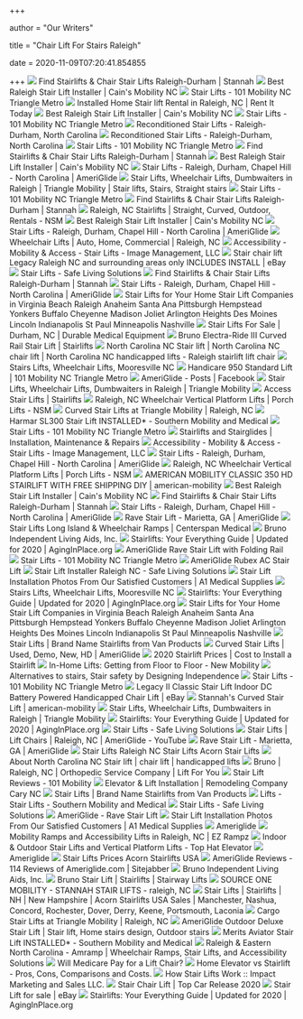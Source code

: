 +++
        
author = "Our Writers"
        
title = "Chair Lift For Stairs Raleigh"
        
date = 2020-11-09T07:20:41.854855
        
+++
[ ![](https://www.stannah-stairlifts.com/wp-content/uploads/2017/08/Stannah-starla-chair-model.jpg)](https://www.stannah-stairlifts.com/wp-content/uploads/2017/08/Stannah-starla-chair-model.jpg) Find Stairlifts & Chair Stair Lifts Raleigh-Durham | Stannah
[ ![](https://northcarolina.cainsmobility.com/wp-content/uploads/sites/34/2015/09/elderly-gentleman-on-lift-240x180.jpg)](https://northcarolina.cainsmobility.com/wp-content/uploads/sites/34/2015/09/elderly-gentleman-on-lift-240x180.jpg) Best Raleigh Stair Lift Installer | Cain's Mobility NC
[ ![](https://101mobility.com/raleigh/wp-content/uploads/sites/59/101-mobility_wide-custom-curved-stairlifts.jpg)](https://101mobility.com/raleigh/wp-content/uploads/sites/59/101-mobility_wide-custom-curved-stairlifts.jpg) Stair Lifts - 101 Mobility NC Triangle Metro
[ ![](https://www.rentittoday.com/cmsAdmin/uploads/bruno-stair-lift-rental.jpg)](https://www.rentittoday.com/cmsAdmin/uploads/bruno-stair-lift-rental.jpg) Installed Home Stair lift Rental in Raleigh, NC | Rent It Today
[ ![](https://northcarolina.cainsmobility.com/wp-content/uploads/sites/34/2015/09/wood-floor-stylish-lift-240x180.jpg)](https://northcarolina.cainsmobility.com/wp-content/uploads/sites/34/2015/09/wood-floor-stylish-lift-240x180.jpg) Best Raleigh Stair Lift Installer | Cain's Mobility NC
[ ![](https://101mobility.com/raleigh/wp-content/uploads/sites/59/101-mobility_tall-3-e1556124721129.jpg)](https://101mobility.com/raleigh/wp-content/uploads/sites/59/101-mobility_tall-3-e1556124721129.jpg) Stair Lifts - 101 Mobility NC Triangle Metro
[ ![](https://www.ameriglide-raleigh-nc.com/cache/1394473148000/resources/product/599/picture-thumb.jpg)](https://www.ameriglide-raleigh-nc.com/cache/1394473148000/resources/product/599/picture-thumb.jpg) Reconditioned Stair Lifts - Raleigh-Durham, North Carolina
[ ![](https://www.ameriglide-raleigh-nc.com/cache/1554741454263/resources/product/598/picture-thumb.jpg)](https://www.ameriglide-raleigh-nc.com/cache/1554741454263/resources/product/598/picture-thumb.jpg) Reconditioned Stair Lifts - Raleigh-Durham, North Carolina
[ ![](https://101mobility.com/raleigh/wp-content/uploads/sites/59/101-mobility_wide-6.jpg)](https://101mobility.com/raleigh/wp-content/uploads/sites/59/101-mobility_wide-6.jpg) Stair Lifts - 101 Mobility NC Triangle Metro
[ ![](https://www.stannah-stairlifts.com/wp-content/uploads/2017/08/Stairlift-Starla-design.jpg)](https://www.stannah-stairlifts.com/wp-content/uploads/2017/08/Stairlift-Starla-design.jpg) Find Stairlifts & Chair Stair Lifts Raleigh-Durham | Stannah
[ ![](https://northcarolina.cainsmobility.com/wp-content/uploads/sites/34/2015/09/stair-lift-wood-floor-beautiful-240x180.jpg)](https://northcarolina.cainsmobility.com/wp-content/uploads/sites/34/2015/09/stair-lift-wood-floor-beautiful-240x180.jpg) Best Raleigh Stair Lift Installer | Cain's Mobility NC
[ ![](https://www.ameriglide-raleigh-nc.com/cache/1478179311748/images/index/stair-lifts/rubex.jpg)](https://www.ameriglide-raleigh-nc.com/cache/1478179311748/images/index/stair-lifts/rubex.jpg) Stair Lifts - Raleigh, Durham, Chapel Hill - North Carolina | AmeriGlide
[ ![](https://i.pinimg.com/736x/91/4d/02/914d02087b8ed52144f167f25cb7b00d.jpg)](https://i.pinimg.com/736x/91/4d/02/914d02087b8ed52144f167f25cb7b00d.jpg) Stair Lifts, Wheelchair Lifts, Dumbwaiters in Raleigh | Triangle Mobility | Stair  lifts, Stairs, Straight stairs
[ ![](https://101mobility.com/raleigh/wp-content/uploads/sites/59/101-mobility_box-1.jpg)](https://101mobility.com/raleigh/wp-content/uploads/sites/59/101-mobility_box-1.jpg) Stair Lifts - 101 Mobility NC Triangle Metro
[ ![](https://www.stannah-stairlifts.com/wp-content/uploads/2018/01/stannah-siena-stairlift-1.jpg)](https://www.stannah-stairlifts.com/wp-content/uploads/2018/01/stannah-siena-stairlift-1.jpg) Find Stairlifts & Chair Stair Lifts Raleigh-Durham | Stannah
[ ![](https://accessnsm.com/content/uploads/2018/06/Elite-Straight-Stairlift-Transfer-Seat-4-300x225.jpg)](https://accessnsm.com/content/uploads/2018/06/Elite-Straight-Stairlift-Transfer-Seat-4-300x225.jpg) Raleigh, NC Stairlifts | Straight, Curved, Outdoor, Rentals - NSM
[ ![](https://northcarolina.cainsmobility.com/wp-content/uploads/sites/34/2015/09/grandpa-grandchild-lift-happy-240x180.jpg)](https://northcarolina.cainsmobility.com/wp-content/uploads/sites/34/2015/09/grandpa-grandchild-lift-happy-240x180.jpg) Best Raleigh Stair Lift Installer | Cain's Mobility NC
[ ![](https://www.ameriglide-raleigh-nc.com/cache/1478179311698/images/index/stair-lifts/rave.jpg)](https://www.ameriglide-raleigh-nc.com/cache/1478179311698/images/index/stair-lifts/rave.jpg) Stair Lifts - Raleigh, Durham, Chapel Hill - North Carolina | AmeriGlide
[ ![](https://www.ameriglide-raleigh-nc.com/cache/1560195480624/images/wcl/wcl-incline.jpg)](https://www.ameriglide-raleigh-nc.com/cache/1560195480624/images/wcl/wcl-incline.jpg) Wheelchair Lifts | Auto, Home, Commercial | Raleigh, NC
[ ![](https://cdn8.bigcommerce.com/s-zw14q5ffgb/product_images/uploaded_images/straight-stair-lift-397x395-optimized.jpg)](https://cdn8.bigcommerce.com/s-zw14q5ffgb/product_images/uploaded_images/straight-stair-lift-397x395-optimized.jpg) Accessibility - Mobility & Access - Stair Lifts - Image Management, LLC
[ ![](https://i.ebayimg.com/images/g/CbIAAOSwd0BVzMfa/s-l300.jpg)](https://i.ebayimg.com/images/g/CbIAAOSwd0BVzMfa/s-l300.jpg) Stair chair lift Legacy Raleigh NC and surrounding areas only INCLUDES  INSTALL | eBay
[ ![](https://www.safelivingsolutionsllc.com/wp-content/uploads/2019/02/Straight-Stair-Lift-1024x877.png)](https://www.safelivingsolutionsllc.com/wp-content/uploads/2019/02/Straight-Stair-Lift-1024x877.png) Stair Lifts - Safe Living Solutions
[ ![](https://www.stannah-stairlifts.com/wp-content/uploads/2018/01/outdoor-stairlift-on-the-stairs.jpg)](https://www.stannah-stairlifts.com/wp-content/uploads/2018/01/outdoor-stairlift-on-the-stairs.jpg) Find Stairlifts & Chair Stair Lifts Raleigh-Durham | Stannah
[ ![](https://www.ameriglide-raleigh-nc.com/cache/1588367227318/images/index/stair-lifts/horizon-standard.jpg)](https://www.ameriglide-raleigh-nc.com/cache/1588367227318/images/index/stair-lifts/horizon-standard.jpg) Stair Lifts - Raleigh, Durham, Chapel Hill - North Carolina | AmeriGlide
[ ![](https://affordable-stair-lifts.weebly.com/uploads/3/7/5/7/3757726/stairlifts-company-companies-installers-installation-service-local-near-me-in-nyc-manhattan-newyorkcity-brooklyn-queens-chicago-la-losangeles-houston-philadelphia-miamibeach-phoenix-scottsdale-malibu-beverlyhills_1_orig.jpg)](https://affordable-stair-lifts.weebly.com/uploads/3/7/5/7/3757726/stairlifts-company-companies-installers-installation-service-local-near-me-in-nyc-manhattan-newyorkcity-brooklyn-queens-chicago-la-losangeles-houston-philadelphia-miamibeach-phoenix-scottsdale-malibu-beverlyhills_1_orig.jpg) Stair Lifts for Your Home Stair Lift Companies in Virginia Beach Raleigh  Anaheim Santa Ana Pittsburgh Hempstead Yonkers Buffalo Cheyenne Madison  Joliet Arlington Heights Des Moines Lincoln Indianapolis St Paul  Minneapolis Nashville
[ ![](https://cdnmedia.endeavorsuite.com/images/organizations/b47a0a4d-3a8d-4f0b-81a7-a32b44dda428/stairlft25a.jpg?v=1578339828865?v=20200223133507)](https://cdnmedia.endeavorsuite.com/images/organizations/b47a0a4d-3a8d-4f0b-81a7-a32b44dda428/stairlft25a.jpg?v=1578339828865?v=20200223133507) Stair Lifts For Sale | Durham, NC | Durable Medical Equipment
[ ![](https://www.vanproducts.com/media/wysiwyg/woman-yellow-curved-stair-lift-van-products-min.jpg)](https://www.vanproducts.com/media/wysiwyg/woman-yellow-curved-stair-lift-van-products-min.jpg)  Bruno Electra-Ride III Curved Rail Stair Lift | Stairlifts
[ ![](http://northcarolinastairlift.com/stairlift/Stair_Lifts.jpg)](http://northcarolinastairlift.com/stairlift/Stair_Lifts.jpg) North Carolina NC Stair lift | North Carolina NC chair lift | North  Carolina NC handicapped lifts - Raleigh stairlift lift chair
[ ![](https://www.ridethestairs.com/assets/straight-stair-lifts.jpg)](https://www.ridethestairs.com/assets/straight-stair-lifts.jpg) Stairs Lifts, Wheelchair Lifts, Mooresville NC
[ ![](https://101mobility.com/raleigh/wp-content/uploads/sites/59/elan-image-1-1000.jpg)](https://101mobility.com/raleigh/wp-content/uploads/sites/59/elan-image-1-1000.jpg) Handicare 950 Standard Lift | 101 Mobility NC Triangle Metro
[ ![](https://lookaside.fbsbx.com/lookaside/crawler/media/?media_id=2629872970360781)](https://lookaside.fbsbx.com/lookaside/crawler/media/?media_id=2629872970360781) AmeriGlide - Posts | Facebook
[ ![](http://jfneg.wtksr.servertrust.com/v/vspfiles/assets/images/helix_black_twist_SIZED.jpg)](http://jfneg.wtksr.servertrust.com/v/vspfiles/assets/images/helix_black_twist_SIZED.jpg) Stair Lifts, Wheelchair Lifts, Dumbwaiters in Raleigh | Triangle Mobility
[ ![](https://www.vanproducts.com/images/Mobiliy/Stair%20Lifts/Access%20stair%20lift.jpg)](https://www.vanproducts.com/images/Mobiliy/Stair%20Lifts/Access%20stair%20lift.jpg)  Access Stair Lifts | Stairlifts
[ ![](https://accessnsm.com/content/uploads/2017/12/397ebaa8-9d00-4bba-9ff0-9737bc1264c5-4.jpg)](https://accessnsm.com/content/uploads/2017/12/397ebaa8-9d00-4bba-9ff0-9737bc1264c5-4.jpg) Raleigh, NC Wheelchair Vertical Platform Lifts | Porch Lifts - NSM
[ ![](http://jfneg.wtksr.servertrust.com/v/vspfiles/assets/images/PrototypeCurvedStairLift.jpg)](http://jfneg.wtksr.servertrust.com/v/vspfiles/assets/images/PrototypeCurvedStairLift.jpg) Curved Stair Lifts at Triangle Mobility | Raleigh, NC
[ ![](https://cdn10.bigcommerce.com/s-08por/products/613/images/8594/SL300_Come_Try_Me__44878.1540652961.1280.1280.jpg?c=2)](https://cdn10.bigcommerce.com/s-08por/products/613/images/8594/SL300_Come_Try_Me__44878.1540652961.1280.1280.jpg?c=2) Harmar SL300 Stair Lift INSTALLED* - Southern Mobility and Medical
[ ![](https://101mobility.com/raleigh/wp-content/uploads/sites/59/101-mobility_s-wide_straight-stairlifts.jpg)](https://101mobility.com/raleigh/wp-content/uploads/sites/59/101-mobility_s-wide_straight-stairlifts.jpg) Stair Lifts - 101 Mobility NC Triangle Metro
[ ![](https://ezrampz.com/wp-content/uploads/2017/02/Stairlift-why4.png)](https://ezrampz.com/wp-content/uploads/2017/02/Stairlift-why4.png) Stairlifts and Stairglides | Installation, Maintenance & Repairs
[ ![](https://cdn11.bigcommerce.com/s-zw14q5ffgb/images/stencil/500x659/products/232/541/Stair-Lift-Category-optimized__00262.1539277295.jpg?c=2)](https://cdn11.bigcommerce.com/s-zw14q5ffgb/images/stencil/500x659/products/232/541/Stair-Lift-Category-optimized__00262.1539277295.jpg?c=2) Accessibility - Mobility & Access - Stair Lifts - Image Management, LLC
[ ![](https://www.ameriglide-raleigh-nc.com/cache/1571769032322/images/index/slider/ameriglide-raleigh-showroom.jpg)](https://www.ameriglide-raleigh-nc.com/cache/1571769032322/images/index/slider/ameriglide-raleigh-showroom.jpg) Stair Lifts - Raleigh, Durham, Chapel Hill - North Carolina | AmeriGlide
[ ![](https://accessnsm.com/content/uploads/2017/12/SierraIL500InclinePlatformLift-1.jpg)](https://accessnsm.com/content/uploads/2017/12/SierraIL500InclinePlatformLift-1.jpg) Raleigh, NC Wheelchair Vertical Platform Lifts | Porch Lifts - NSM
[ ![](https://static.wixstatic.com/media/b3ed5c_4537bdef3bd14ae39c6ab2970d8f20a4~mv2_d_2048_1536_s_2.jpg/v1/fill/w_2048,h_1536,al_c,q_85/b3ed5c_4537bdef3bd14ae39c6ab2970d8f20a4~mv2_d_2048_1536_s_2.jpg)](https://static.wixstatic.com/media/b3ed5c_4537bdef3bd14ae39c6ab2970d8f20a4~mv2_d_2048_1536_s_2.jpg/v1/fill/w_2048,h_1536,al_c,q_85/b3ed5c_4537bdef3bd14ae39c6ab2970d8f20a4~mv2_d_2048_1536_s_2.jpg) AMERICAN MOBILITY CLASSIC 350 HD STAIRLIFT WITH FREE SHIPPING DIY |  american-mobility
[ ![](https://northcarolina.cainsmobility.com/wp-content/uploads/sites/34/2015/12/stair-lifts-raleigh-discounts.png)](https://northcarolina.cainsmobility.com/wp-content/uploads/sites/34/2015/12/stair-lifts-raleigh-discounts.png) Best Raleigh Stair Lift Installer | Cain's Mobility NC
[ ![](https://www.stannah-stairlifts.com/wp-content/uploads/2018/01/the-right-stairlift-if-sitting-down-is-a-problem.jpg)](https://www.stannah-stairlifts.com/wp-content/uploads/2018/01/the-right-stairlift-if-sitting-down-is-a-problem.jpg) Find Stairlifts & Chair Stair Lifts Raleigh-Durham | Stannah
[ ![](https://www.ameriglide-raleigh-nc.com/cache/1492518896209/images/index/curved-product.jpg)](https://www.ameriglide-raleigh-nc.com/cache/1492518896209/images/index/curved-product.jpg) Stair Lifts - Raleigh, Durham, Chapel Hill - North Carolina | AmeriGlide
[ ![](https://www.ameriglide-marietta-ga.com/cache/1539285423153/resources/product/760/picture.jpg)](https://www.ameriglide-marietta-ga.com/cache/1539285423153/resources/product/760/picture.jpg) Rave Stair Lift - Marietta, GA | AmeriGlide
[ ![](https://centerspanmedical.com/wp-content/uploads/2016/04/acorn-stairlifts-family.jpg)](https://centerspanmedical.com/wp-content/uploads/2016/04/acorn-stairlifts-family.jpg) Stair Lifts Long Island & Wheelchair Ramps | Centerspan Medical
[ ![](https://www.bruno.com/Bruno/media/Media-Library/images/products-(1)/stairlifts/elan-3050/680x630/stair-lift-bruno-elan-bottom-of-stairs-680-x-630-web.jpg)](https://www.bruno.com/Bruno/media/Media-Library/images/products-(1)/stairlifts/elan-3050/680x630/stair-lift-bruno-elan-bottom-of-stairs-680-x-630-web.jpg) Bruno Independent Living Aids, Inc.
[ ![](https://aginginplace.org/wp-content/uploads/2018/09/Stair-Lift.jpg)](https://aginginplace.org/wp-content/uploads/2018/09/Stair-Lift.jpg) Stairlifts: Your Everything Guide | Updated for 2020 | AgingInPlace.org
[ ![](https://www.ameriglide-raleigh-nc.com/cache/1507304408796/resources/product/1194/picture.jpg)](https://www.ameriglide-raleigh-nc.com/cache/1507304408796/resources/product/1194/picture.jpg) AmeriGlide Rave Stair Lift with Folding Rail
[ ![](https://101mobility.com/raleigh/wp-content/uploads/sites/59/101-mobility_wide-1.jpg)](https://101mobility.com/raleigh/wp-content/uploads/sites/59/101-mobility_wide-1.jpg) Stair Lifts - 101 Mobility NC Triangle Metro
[ ![](https://www.ameriglide-lehigh-valley-pa.com/cache/1410874782000/resources/product/405/picture.jpg)](https://www.ameriglide-lehigh-valley-pa.com/cache/1410874782000/resources/product/405/picture.jpg) AmeriGlide Rubex AC Stair Lift
[ ![](https://i.ytimg.com/vi/TG3lLT9bm5U/maxresdefault.jpg)](https://i.ytimg.com/vi/TG3lLT9bm5U/maxresdefault.jpg) Stair Lift Installer Raleigh NC - Safe Living Solutions
[ ![](https://www.a1-medical-supplies.net/cache/1463162120770/content/barbara1.jpg)](https://www.a1-medical-supplies.net/cache/1463162120770/content/barbara1.jpg) Stair Lift Installation Photos From Our Satisfied Customers | A1 Medical  Supplies
[ ![](https://www.ridethestairs.com/assets/curved-stair-lifts.jpg)](https://www.ridethestairs.com/assets/curved-stair-lifts.jpg) Stairs Lifts, Wheelchair Lifts, Mooresville NC
[ ![](https://aginginplace.org/wp-content/uploads/2018/09/Stairlift-Guide-Feature.jpg)](https://aginginplace.org/wp-content/uploads/2018/09/Stairlift-Guide-Feature.jpg) Stairlifts: Your Everything Guide | Updated for 2020 | AgingInPlace.org
[ ![](https://affordable-stair-lifts.weebly.com/uploads/3/7/5/7/3757726/published/119557546.jpg?1532235208)](https://affordable-stair-lifts.weebly.com/uploads/3/7/5/7/3757726/published/119557546.jpg?1532235208) Stair Lifts for Your Home Stair Lift Companies in Virginia Beach Raleigh  Anaheim Santa Ana Pittsburgh Hempstead Yonkers Buffalo Cheyenne Madison  Joliet Arlington Heights Des Moines Lincoln Indianapolis St Paul  Minneapolis Nashville
[ ![](https://www.vanproducts.com/images/stories/stairlift.jpg)](https://www.vanproducts.com/images/stories/stairlift.jpg)  Stair Lifts | Brand Name Stairlifts from Van Products
[ ![](https://www.ameriglide-raleigh-nc.com/cache/1554926853135/images/stairlifts/curved/curved-landing.jpg)](https://www.ameriglide-raleigh-nc.com/cache/1554926853135/images/stairlifts/curved/curved-landing.jpg) Curved Stair Lifts | Used, Demo, New, HD | AmeriGlide
[ ![](https://cdn.fixr.com/cost_guide_pictures/stairlift-installation-592fc7c0d6cb0.png)](https://cdn.fixr.com/cost_guide_pictures/stairlift-installation-592fc7c0d6cb0.png) 2020 Stairlift Prices | Cost to Install a Stairlift
[ ![](https://www.newmobility.com/wp-content/uploads/2014/07/stair-lift.jpg)](https://www.newmobility.com/wp-content/uploads/2014/07/stair-lift.jpg) In-Home Lifts: Getting from Floor to Floor - New Mobility
[ ![](https://i0.wp.com/designingindependence.com/wp-content/uploads/2019/11/StairSafety3.png?fit=940%2C788&ssl=1)](https://i0.wp.com/designingindependence.com/wp-content/uploads/2019/11/StairSafety3.png?fit=940%2C788&ssl=1) Alternatives to stairs, Stair safety by Designing Independence
[ ![](https://101mobility.com/raleigh/wp-content/uploads/sites/59/liftkar-pt-a-2-1000px-5-700x730.jpg)](https://101mobility.com/raleigh/wp-content/uploads/sites/59/liftkar-pt-a-2-1000px-5-700x730.jpg) Stair Lifts - 101 Mobility NC Triangle Metro
[ ![](https://i.ebayimg.com/images/g/nY0AAOSwp91cgZI6/s-l300.jpg)](https://i.ebayimg.com/images/g/nY0AAOSwp91cgZI6/s-l300.jpg) Legacy II Classic Stair Lift Indoor DC Battery Powered Handicapped Chair  Lift | eBay
[ ![](https://static.wixstatic.com/media/b3ed5c_2537167a80854050976069d98d8a9b9f~mv2_d_8113_6041_s_4_2.jpg/v1/fill/w_5000,h_3723,al_c,q_85,usm_0.66_1.00_0.01/b3ed5c_2537167a80854050976069d98d8a9b9f~mv2_d_8113_6041_s_4_2.jpg)](https://static.wixstatic.com/media/b3ed5c_2537167a80854050976069d98d8a9b9f~mv2_d_8113_6041_s_4_2.jpg/v1/fill/w_5000,h_3723,al_c,q_85,usm_0.66_1.00_0.01/b3ed5c_2537167a80854050976069d98d8a9b9f~mv2_d_8113_6041_s_4_2.jpg) Stannah's Curved Stair Lift | american-mobility
[ ![](http://jfneg.wtksr.servertrust.com/v/vspfiles/assets/images/OutdoorStairlift.png)](http://jfneg.wtksr.servertrust.com/v/vspfiles/assets/images/OutdoorStairlift.png) Stair Lifts, Wheelchair Lifts, Dumbwaiters in Raleigh | Triangle Mobility
[ ![](https://aginginplace.org/wp-content/uploads/2018/09/iStock-155016327-e1537547608711.jpg)](https://aginginplace.org/wp-content/uploads/2018/09/iStock-155016327-e1537547608711.jpg) Stairlifts: Your Everything Guide | Updated for 2020 | AgingInPlace.org
[ ![](https://www.safelivingsolutionsllc.com/wp-content/uploads/2019/02/Outdoor-Stair-LIft-1024x910.png)](https://www.safelivingsolutionsllc.com/wp-content/uploads/2019/02/Outdoor-Stair-LIft-1024x910.png) Stair Lifts - Safe Living Solutions
[ ![](https://i.ytimg.com/vi/cNRq2A0qtLI/maxresdefault.jpg)](https://i.ytimg.com/vi/cNRq2A0qtLI/maxresdefault.jpg) Stair Lifts | Lift Chairs | Raleigh, NC | AmeriGlide - YouTube
[ ![](https://www.ameriglide-marietta-ga.com/cache/1539285501324/resources/product/760/productImage/165-thumb.jpg)](https://www.ameriglide-marietta-ga.com/cache/1539285501324/resources/product/760/productImage/165-thumb.jpg) Rave Stair Lift - Marietta, GA | AmeriGlide
[ ![](https://stairlifts-lifts.com/images/548_Stairifts-Lifts_Acorn_Stairlifts_Superglide_120_Straight_Stairlift_and_Model_80_Curved_Rail_Stairlift_1.jpg)](https://stairlifts-lifts.com/images/548_Stairifts-Lifts_Acorn_Stairlifts_Superglide_120_Straight_Stairlift_and_Model_80_Curved_Rail_Stairlift_1.jpg) Stair Lifts Raleigh NC Stair Lifts Acorn Stair Lifts
[ ![](http://www.northcarolinastairlift.com/stairlift/lift_chair.jpg)](http://www.northcarolinastairlift.com/stairlift/lift_chair.jpg) About North Carolina NC Stair lift | chair lift | handicapped lifts
[ ![](https://www.liftforyou.com/wp-content/uploads/2018/05/stair-lift-from-bruno-min-278x300.jpg)](https://www.liftforyou.com/wp-content/uploads/2018/05/stair-lift-from-bruno-min-278x300.jpg) Bruno | Raleigh, NC | Orthopedic Service Company | Lift For You
[ ![](https://101mobility.com/wp-content/uploads/2019/06/chairlift.jpg)](https://101mobility.com/wp-content/uploads/2019/06/chairlift.jpg) Stair Lift Reviews - 101 Mobility
[ ![](https://www.caryremodeling.net/wp-content/uploads/2020/08/chairlift2-resized.jpg)](https://www.caryremodeling.net/wp-content/uploads/2020/08/chairlift2-resized.jpg) Elevator & Lift Installation | Remodeling Company Cary NC
[ ![](https://www.vanproducts.com/media/wysiwyg/woman-red-shirt-stair-lift-house-van-products-min.jpg)](https://www.vanproducts.com/media/wysiwyg/woman-red-shirt-stair-lift-house-van-products-min.jpg)  Stair Lifts | Brand Name Stairlifts from Van Products
[ ![](https://cdn6.bigcommerce.com/s-08por/content/images/stair-lift-2.png)](https://cdn6.bigcommerce.com/s-08por/content/images/stair-lift-2.png) Lifts - Stair Lifts - Southern Mobility and Medical
[ ![](https://www.safelivingsolutionsllc.com/wp-content/uploads/2018/06/stair-lift-installation-high-point.jpg)](https://www.safelivingsolutionsllc.com/wp-content/uploads/2018/06/stair-lift-installation-high-point.jpg) Stair Lifts - Safe Living Solutions
[ ![](https://i.ytimg.com/vi/vG3BVdX60mE/maxresdefault.jpg)](https://i.ytimg.com/vi/vG3BVdX60mE/maxresdefault.jpg) AmeriGlide - Rave Stair Lift
[ ![](https://www.a1-medical-supplies.net/cache/1463162120770/content/daniel2.jpg)](https://www.a1-medical-supplies.net/cache/1463162120770/content/daniel2.jpg) Stair Lift Installation Photos From Our Satisfied Customers | A1 Medical  Supplies
[ ![](http://www.stairliftanswers.com/Ameriglide%20Vesta.jpg)](http://www.stairliftanswers.com/Ameriglide%20Vesta.jpg) Ameriglide
[ ![](https://ezrampz.com/wp-content/uploads/2020/01/EZRAMPZ2-web-300x233.jpg)](https://ezrampz.com/wp-content/uploads/2020/01/EZRAMPZ2-web-300x233.jpg) Mobility Ramps and Accessibility Lifts in Raleigh, NC | EZ Rampz
[ ![](https://shop.tophatelevator.com/cache/1463071942131/images/index/customer/StephenInTwainHarteCA2.jpg)](https://shop.tophatelevator.com/cache/1463071942131/images/index/customer/StephenInTwainHarteCA2.jpg) Indoor & Outdoor Stair Lifts and Vertical Platform Lifts - Top Hat Elevator
[ ![](http://www.stairliftanswers.com/Standard_front.jpg)](http://www.stairliftanswers.com/Standard_front.jpg) Ameriglide
[ ![](https://internationalstairliftscompany.com/files/2018-10-15_13_20_21_acorn_stairlifts_install_banner.jpg)](https://internationalstairliftscompany.com/files/2018-10-15_13_20_21_acorn_stairlifts_install_banner.jpg) Stair Lifts Prices Acorn Stairlifts USA
[ ![](https://static.sitejabber.com/img/urls/748420/picture_75730.1533176777.jpg)](https://static.sitejabber.com/img/urls/748420/picture_75730.1533176777.jpg) AmeriGlide Reviews - 114 Reviews of Ameriglide.com | Sitejabber
[ ![](https://www.bruno.com/Bruno/media/Media-Library/images/products-(1)/stairlifts/elite-outdoor-straight/630x680/stair-lift-bruno-elite-outdoor-straight-630x680-web.jpg)](https://www.bruno.com/Bruno/media/Media-Library/images/products-(1)/stairlifts/elite-outdoor-straight/630x680/stair-lift-bruno-elite-outdoor-straight-630x680-web.jpg) Bruno Independent Living Aids, Inc.
[ ![](https://www.vanproducts.com/media/wysiwyg/woman-green-shirt-down-stair-lift-van-products-min.jpg)](https://www.vanproducts.com/media/wysiwyg/woman-green-shirt-down-stair-lift-van-products-min.jpg)  Bruno Stair Lift | Stairlifts | Stairway Lifts
[ ![](https://www.sourceone-mobility.com/0_0_0_0_484_644_csupload_70383088.jpg?u=3909474537)](https://www.sourceone-mobility.com/0_0_0_0_484_644_csupload_70383088.jpg?u=3909474537) SOURCE ONE MOBILITY - STANNAH STAIR LIFTS - raleigh, NC
[ ![](https://www.stairlifts-lifts.net/images/903_Curved_Straight_Group_799_x_133.JPG)](https://www.stairlifts-lifts.net/images/903_Curved_Straight_Group_799_x_133.JPG) Stair Lifts | Stairlifts | NH | New Hampshire | Acorn Stairlifts USA Sales  | Manchester, Nashua, Concord, Rochester, Dover, Derry, Keene, Portsmouth,  Laconia
[ ![](http://jfneg.wtksr.servertrust.com/v/vspfiles/assets/images/screenshot-harmar%20com%202016-03-23%2010-55-23.png)](http://jfneg.wtksr.servertrust.com/v/vspfiles/assets/images/screenshot-harmar%20com%202016-03-23%2010-55-23.png) Cargo Stair Lifts at Triangle Mobility | Raleigh, NC
[ ![](https://i.pinimg.com/originals/72/2f/f4/722ff44e43a2226458f343bdcc79d7e9.jpg)](https://i.pinimg.com/originals/72/2f/f4/722ff44e43a2226458f343bdcc79d7e9.jpg) AmeriGlide Outdoor Deluxe Stair Lift | Stair lift, Home stairs design,  Outdoor stairs
[ ![](https://cdn10.bigcommerce.com/s-08por/products/715/images/9873/20171218101444_3512__65065.1568991416.220.290.jpg?c=2)](https://cdn10.bigcommerce.com/s-08por/products/715/images/9873/20171218101444_3512__65065.1568991416.220.290.jpg?c=2) Merits Aviator Stair Lift INSTALLED* - Southern Mobility and Medical
[ ![](https://www.amramp.com/wp-content/uploads/2019/12/Beltline-Center-Install-1-resized.jpg)](https://www.amramp.com/wp-content/uploads/2019/12/Beltline-Center-Install-1-resized.jpg) Raleigh & Eastern North Carolina - Amramp | Wheelchair Ramps, Stair Lifts,  and Accessibility Solutions
[ ![](https://uploads-ssl.webflow.com/5e57eb33765372f7d30e19f9/5e600e0834ad5d6a44905e24_MA-Will-Medicare-Pay-for-a-Lift-Chair2.jpeg)](https://uploads-ssl.webflow.com/5e57eb33765372f7d30e19f9/5e600e0834ad5d6a44905e24_MA-Will-Medicare-Pay-for-a-Lift-Chair2.jpeg) Will Medicare Pay for a Lift Chair?
[ ![](https://cdn.fixr.com/vs_guide_pictures/home-elevator-vs-stairlift-58eba36fcd1ba.png)](https://cdn.fixr.com/vs_guide_pictures/home-elevator-vs-stairlift-58eba36fcd1ba.png) Home Elevator vs Stairlift - Pros, Cons, Comparisons and Costs.
[ ![](https://www.easyclimber.com/wp-content/uploads/2016/07/easy-climber-stair-lifts-what-is-a-stair-lift-features-image.jpg)](https://www.easyclimber.com/wp-content/uploads/2016/07/easy-climber-stair-lifts-what-is-a-stair-lift-features-image.jpg) How Stair Lifts Work :: Impact Marketing and Sales LLC.
[ ![](https://www.dolphinstairlifts.co.uk/images/Stannah/Starla/Stair-Lift-Straight-Curved-Stairs-Stannah-Starla-Folded.jpg)](https://www.dolphinstairlifts.co.uk/images/Stannah/Starla/Stair-Lift-Straight-Curved-Stairs-Stannah-Starla-Folded.jpg) Stair Chair Lift | Top Car Release 2020
[ ![](https://i.ebayimg.com/thumbs/images/g/fgYAAOSwuRJcqjC5/s-l225.jpg)](https://i.ebayimg.com/thumbs/images/g/fgYAAOSwuRJcqjC5/s-l225.jpg) Stair Lift for sale | eBay
[ ![](https://aginginplace.org/wp-content/uploads/2019/04/stairlift-illustration.png)](https://aginginplace.org/wp-content/uploads/2019/04/stairlift-illustration.png) Stairlifts: Your Everything Guide | Updated for 2020 | AgingInPlace.org
